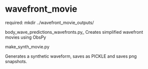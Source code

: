 # wavefront_movie

required:
mkdir ../wavefront_movie_outputs/

body_wave_predictions_wavefronts.py_
Creates simplified wavefront movies using ObsPy

make_synth_movie.py

Generates a synthetic waveform, saves as PICKLE and saves png snapshots.

